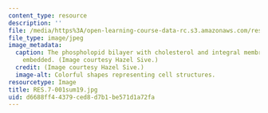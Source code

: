 ```yaml
---
content_type: resource
description: ''
file: /media/https%3A/open-learning-course-data-rc.s3.amazonaws.com/res-7-001-pre-7-01-getting-up-to-speed-in-biology-summer-2019/d6688ff44379ced8d7b1be571d1a72fa_RES.7-001sum19.jpg
file_type: image/jpeg
image_metadata:
  caption: The phospholopid bilayer with cholesterol and integral membrane proteins
    embedded. (Image courtesy Hazel Sive.)
  credit: (Image courtesy Hazel Sive.)
  image-alt: Colorful shapes representing cell structures.
resourcetype: Image
title: RES.7-001sum19.jpg
uid: d6688ff4-4379-ced8-d7b1-be571d1a72fa
---
```

